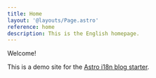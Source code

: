```yaml
---
title: Home
layout: '@layouts/Page.astro'
reference: home
description: This is the English homepage.
---
```


Welcome!

This is a demo site for the [Astro i18n blog starter](https://github.com/kslstn/astro-i18n-blog-starter).
